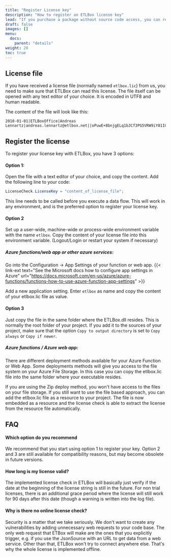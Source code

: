 ```yaml
---
title: "Register License key"
description: "How to register an ETLBox license key"
lead: "If you purchase a package without source code access, you can remove all ETLBox limitations from the nuget package by registering a license key."
draft: false
images: []
menu:
  docs:
    parent: "details"
weight: 20
toc: true
---
```


## License file

If you have received a license file (normally named `etlbox.lic`) from us, you need to make sure that ETLBox can read this license. The file itself can be opened with any text editor of your choice. It is encoded in UTF8 and human readable.

The content of the file will look like this:

```text
2010-01-01|ETLBoxOffice|Andreas Lennartz|andreas.lennartz@etlbox.net||oPuwE+8bnjgELq1bJCf3PG5VRW9iY81ICgRZoRddVwd9FuEFSYddrz6PmP1u4g2QSQ+0hqvC/VRTm4ZgUJsJYqEOvr0tfYcL9l9enH1DgdTG5bInSLc7+C+vTxRbpHYn5Pz05YUA3IWqtv6LRfiakQlTxl8NYwUhgL249Q9x3Co=
```

## Register the license

To register your license key with ETLBox, you have 3 options:

#### Option 1:

Open the file with a text editor of your choice, and copy the content. Add the following line to your code:

```C#
LicenseCheck.LicenseKey = "content_of_license_file";
```

This line needs to be called before you execute a data flow. This will work in any environment, and is the preferred option to register your license key.

#### Option 2

Set up a user-wide, machine-wide or process-wide environment variable with the name `etlbox`. Copy the content of your license file into this environment variable. (Logout/Login or restart your system if necessary)

##### Azure functions/web app or other azure services:

Go into the Configuration -&gt; App Settings of your function or web app. {{< link-ext text="See the Microsoft docs how to configure app settings in Azure" url="https://docs.microsoft.com/en-us/azure/azure-functions/functions-how-to-use-azure-function-app-settings" >}}

Add a new application setting. Enter `etlbox` as name and copy the content of your etlbox.lic file as value.

#### Option 3

Just copy the file in the same folder where the ETLBox.dll resides. This is normally the root folder of your project.
If you add it to the sources of your project, make sure that the option `Copy to output directory` is set to `Copy always` or `Copy if newer`.

##### Azure functions / Azure web app:

There are different deployment methods available for your Azure Function or Web App. Some deployments methods will give you access to the file system on your Azure File Storage. In this case you can copy the etlbox.lic file into the same folder where your executable resides.

If you are using the Zip deploy method, you won't have access to the files on your file storage. If you still want to use the file based approach, you can add the etlbox.lic file as a resource to your project. The file is now embedded as a resource and the license check is able to extract the license from the resource file automatically.

## FAQ

#### Which option do you recommend

We recommend that you start using option 1 to register your key. Option 2 and 3 are still available for compatibility reasons, but may become obsolete in future versions.

#### How long is my license valid?

The implemented license check in ETLBox will basically just verify if the date at the beginning of the license string is still in the future. For non trial licenses, there is an additional grace period where the license will still work for 90 days after this date (though a warning is written into the log file).

#### Why is there no online license check?

Security is a matter that we take seriously. We don't want to create any vulnerabilities by adding unnecessary web requests to your code base.
The only web request that ETBox will make are the ones that you explicitly trigger, e.g. if you use the JsonSource with an URL to get data from a web service. Other than that, ETLBox won't try to connect anywhere else. That's why the whole license is implemented offline.

